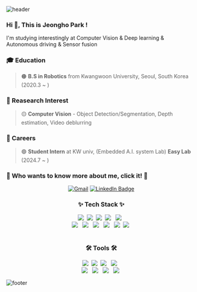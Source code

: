 ![header](https://capsule-render.vercel.app/api?type=waving&&color=gradient&height=80&section=header&fontSize=90)  
### Hi 👋, This is Jeongho Park !  
I'm studying  interestingly at Computer Vision & Deep learning & Autonomous driving & Sensor fusion 
  
### 🎓 Education  
> 🟠 **B.S in Robotics** from Kwangwoon University, Seoul, South Korea (2020.3 ~ )  

### 📒 Reasearch Interest  
> 🟡 **Computer Vision** - Object Detection/Segmentation, Depth estimation, Video deblurring

### 🤖 Careers
> 🟢 **Student Intern** at KW univ, (Embedded A.I. system Lab) **Easy Lab** (2024.7 ~ )  

### 👻 Who wants to know more about me, click it! 👻

<div align=center>
  
[![Gmail](https://img.shields.io/badge/Gmail-D14836?style=for-the-badge&logo=gmail&logoColor=white&link=mailto%3Ajeongho8288%40gmail.com)](mailto:jeongho8288@gmail.com)
[![LinkedIn Badge](https://img.shields.io/badge/LinkedIn-0077B5?style=for-the-badge&logo=linkedin&logoColor=white&link=https://www.linkedin.com/in/%EC%A0%95%ED%98%B8-%EB%B0%95-11b273349/)](https://www.linkedin.com/in/%EC%A0%95%ED%98%B8-%EB%B0%95-11b273349/)  
  
</div>


<!--내용 부분-->
<h3 align="center">✨ Tech Stack ✨</h3>
<div align="center">
  <img src="https://img.shields.io/badge/python-3670A0?style=for-the-badge&logo=python&logoColor=ffdd54" />&nbsp
  <img src="https://img.shields.io/badge/c++-1E90FF?style=for-the-badge&logo=c%2B%2B&logoColor=white" />&nbsp
  <img src="https://img.shields.io/badge/C-00BFFF?style=for-the-badge&logo=C&logoColor=white" />&nbsp 
  <img src="https://img.shields.io/badge/matlab-F05032?style=for-the-badge&logo=mathwork&logoColor=white" /> &nbsp  
  <img src="https://img.shields.io/badge/AVR-000000?style=for-the-badge&logo=Atmel&logoColor=white"/> &nbsp
  <br>
  <img src="https://img.shields.io/badge/VHDL-B0C4DE?style=for-the-badge&logo=vhdl&logoColor=white"/> &nbsp
  <img src="https://img.shields.io/badge/PowerPoint-cc0000?style=for-the-badge&logo=powerpoint&logoColor=white"/> &nbsp
  <img src="https://img.shields.io/badge/Linux-FFFF00?style=for-the-badge&logo=linux&logoColor=black"/> &nbsp
  <img src="https://img.shields.io/badge/ROS2-22314E?style=for-the-badge&logo=ros&logoColor=white"/> &nbsp
  <img src="https://img.shields.io/badge/pytorch-FF7F50.svg?style=for-the-badge&logo=pytorch&logoColor=white" />&nbsp
  <img src="https://img.shields.io/badge/tensorflow-FF8C00.svg?style=for-the-badge&logo=tensorflow&logoColor=white" />&nbsp
</div>

<br>

<h3 align="center">🛠 Tools 🛠</h3>
<div align="center">
  <img src="https://img.shields.io/badge/git-F05033.svg?style=for-the-badge&logo=git&logoColor=white" />&nbsp
  <img src="https://img.shields.io/badge/github-181717.svg?style=for-the-badge&logo=github&logoColor=white" />&nbsp
  <img src="https://img.shields.io/badge/Visual Studio-56347c?style=for-the-badge&logo=visualstudio&logoColor=white"> &nbsp
  <img src="https://img.shields.io/badge/Visual Studio Code-1E90FF?style=for-the-badge&logo=visualstudiocode&logoColor=white"> &nbsp
  <br>
  <img src="https://img.shields.io/badge/Jupyter Notebook-F37626?style=for-the-badge&logo=jupyter&logoColor=white"> &nbsp
  <img src="https://img.shields.io/badge/Ubuntu-E95420?style=for-the-badge&logo=Ubuntu&logoColor=white" /> &nbsp
  <img src="https://img.shields.io/badge/Atmel Studio-DC143C?style=for-the-badge&logo=atmelstudio&logoColor=white"> &nbsp
  <img src="https://img.shields.io/badge/Notion-000000.svg?style=for-the-badge&logo=notion&logoColor=white" />&nbsp
</div>

![footer](https://capsule-render.vercel.app/api?type=waving&&color=gradient&height=80&section=footer&fontSize=90)

<!--<div align=center>
  
[![Anurag's GitHub stats](https://github-readme-stats-git-masterrstaa-rickstaa.vercel.app/api?username=jeongho8288&count_private=true
)](https://github.com/anuraghazra/github-readme-stats)
  
</div>
- 🌱 I’m currently learning ...
- 👯 I’m looking to collaborate on ...
- 🤔 I’m looking for help with studying major research
- 💬 Ask me about ...
- 😄 Pronouns: ...
- ⚡ Fun fact: ...
-->

